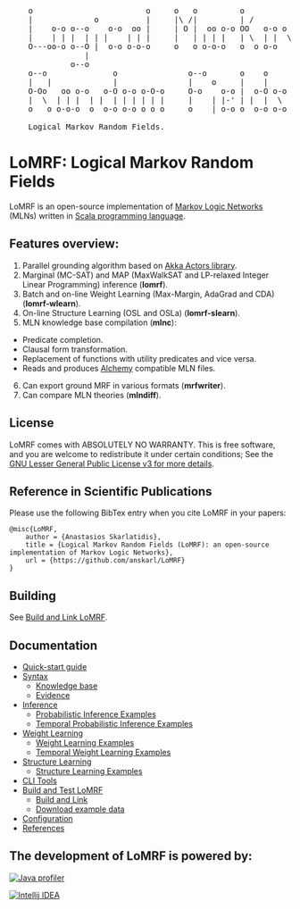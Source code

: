 <pre>
    o                        o     o   o         o
    |             o          |     |\ /|         | /
    |    o-o o--o    o-o  oo |     | O |  oo o-o OO   o-o o   o
    |    | | |  | | |    | | |     |   | | | |   | \  | |  \ /
    O---oo-o o--O |  o-o o-o-o     o   o o-o-o   o  o o-o   o
                |
             o--o
    o--o              o               o--o       o    o
    |   |             |               |    o     |    |
    O-Oo   oo o-o   o-O o-o o-O-o     O-o    o-o |  o-O o-o
    |  \  | | |  | |  | | | | | |     |    | |-' | |  |  \
    o   o o-o-o  o  o-o o-o o o o     o    | o-o o  o-o o-o

    Logical Markov Random Fields.
</pre>

# LoMRF: Logical Markov Random Fields

LoMRF is an open-source implementation of [Markov Logic Networks](https://en.wikipedia.org/wiki/Markov_logic_network) (MLNs) written in [Scala programming language](http://scala-lang.org).

## Features overview:

1. Parallel grounding algorithm based on [Akka Actors library](http://akka.io).
2. Marginal (MC-SAT) and MAP (MaxWalkSAT and LP-relaxed Integer Linear Programming) inference (**lomrf**).
3. Batch and on-line Weight Learning (Max-Margin, AdaGrad and CDA) (**lomrf-wlearn**).
4. On-line Structure Learning (OSL and OSLa) (**lomrf-slearn**).
5. MLN knowledge base compilation (**mlnc**):
  * Predicate completion.
  * Clausal form transformation.
  * Replacement of functions with utility predicates and vice versa.
  * Reads and produces [Alchemy](http://alchemy.cs.washington.edu/alchemy1.html) compatible MLN files.
6. Can export ground MRF in various formats (**mrfwriter**).
7. Can compare MLN theories (**mlndiff**).

## License

LoMRF comes with ABSOLUTELY NO WARRANTY. This is free software, and you are welcome to redistribute it
under certain conditions; See the [GNU Lesser General Public License v3 for more details](http://www.gnu.org/licenses/lgpl-3.0.html).

## Reference in Scientific Publications
Please use the following BibTex entry when you cite LoMRF in your papers:
```
@misc{LoMRF,
	author = {Anastasios Skarlatidis},
	title = {Logical Markov Random Fields (LoMRF): an open-source implementation of Markov Logic Networks},
	url = {https://github.com/anskarl/LoMRF}
}
```

## Building

See [Build and Link LoMRF](doc/6_1_build_and_link_lomrf.md).

## Documentation
  - [Quick-start guide](doc/0_quick_start.md)
  - [Syntax](doc/1_syntax.md)
    - [Knowledge base](doc/1_1_knowledge_base.md)
    - [Evidence](doc/1_2_evidence.md)
  - [Inference](doc/2_inference.md)
    - [Probabilistic Inference Examples](doc/2_1_inference_examples.md)
    - [Temporal Probabilistic Inference Examples](doc/2_2_temporal_inference_examples.md)
  - [Weight Learning](doc/3_weight_learning.md)
    - [Weight Learning Examples](doc/3_1_weight_learning_examples.md)
    - [Temporal Weight Learning Examples](doc/3_2_temporal_weight_learning_examples.md)
  - [Structure Learning](doc/4_structure_learning.md)
    - [Structure Learning Examples](doc/4_1_structure_learning_examples.md)
  - [CLI Tools](doc/5_tools.md)
  - [Build and Test LoMRF](doc/6_build_test_lomrf.md)
    - [Build and Link](doc/6_1_build_and_link.md)
    - [Download example data](doc/6_2_download_example_data.md)
  - [Configuration](doc/7_configuration.md)
  - [References](doc/8_references.md)

## The development of LoMRF is powered by:

[![Java profiler](http://www.ej-technologies.com/images/product_banners/jprofiler_large.png)](http://www.ej-technologies.com/products/jprofiler/overview.html)

[![Intellij IDEA](https://www.jetbrains.com/img/logos/logo_intellij_idea.png)](https://www.jetbrains.com/idea/)
